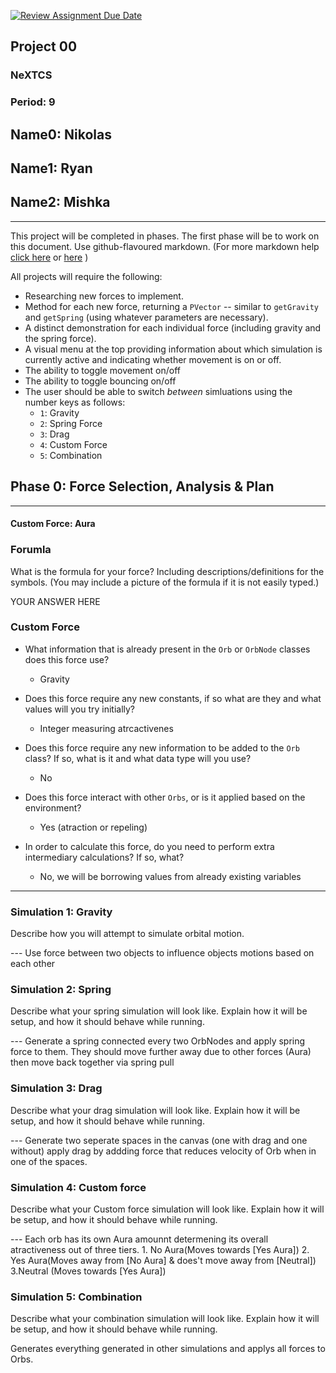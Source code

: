 [![Review Assignment Due Date](https://classroom.github.com/assets/deadline-readme-button-22041afd0340ce965d47ae6ef1cefeee28c7c493a6346c4f15d667ab976d596c.svg)](https://classroom.github.com/a/rXX1_Uiw)
## Project 00
### NeXTCS
### Period: 9
## Name0: Nikolas
## Name1: Ryan
## Name2: Mishka
---

This project will be completed in phases. The first phase will be to work on this document. Use github-flavoured markdown. (For more markdown help [click here](https://github.com/adam-p/markdown-here/wiki/Markdown-Cheatsheet) or [here](https://docs.github.com/en/get-started/writing-on-github/getting-started-with-writing-and-formatting-on-github/basic-writing-and-formatting-syntax) )

All projects will require the following:
- Researching new forces to implement.
- Method for each new force, returning a `PVector`  -- similar to `getGravity` and `getSpring` (using whatever parameters are necessary).
- A distinct demonstration for each individual force (including gravity and the spring force).
- A visual menu at the top providing information about which simulation is currently active and indicating whether movement is on or off.
- The ability to toggle movement on/off
- The ability to toggle bouncing on/off
- The user should be able to switch _between_ simluations using the number keys as follows:
  - `1`: Gravity
  - `2`: Spring Force
  - `3`: Drag
  - `4`: Custom Force
  - `5`: Combination


## Phase 0: Force Selection, Analysis & Plan
---------- 

#### Custom Force: Aura

### Forumla
What is the formula for your force? Including descriptions/definitions for the symbols. (You may include a picture of the formula if it is not easily typed.)

YOUR ANSWER HERE

### Custom Force
- What information that is already present in the `Orb` or `OrbNode` classes does this force use?
  - Gravity

- Does this force require any new constants, if so what are they and what values will you try initially?
  - Integer measuring atrcactivenes

- Does this force require any new information to be added to the `Orb` class? If so, what is it and what data type will you use?
  - No

- Does this force interact with other `Orbs`, or is it applied based on the environment?
  - Yes (atraction or repeling)

- In order to calculate this force, do you need to perform extra intermediary calculations? If so, what?
  - No, we will be borrowing values from already existing variables

--- 

### Simulation 1: Gravity
Describe how you will attempt to simulate orbital motion.

--- Use force between two objects to influence objects motions based on each other

### Simulation 2: Spring
Describe what your spring simulation will look like. Explain how it will be setup, and how it should behave while running.

--- Generate a spring connected every two OrbNodes and apply spring force to them. They should move further away due to other forces (Aura) then move back together via spring pull

### Simulation 3: Drag
Describe what your drag simulation will look like. Explain how it will be setup, and how it should behave while running.

--- Generate two seperate spaces in the canvas (one with drag and one without) apply drag by addding force that reduces velocity of Orb when in one of the spaces.

### Simulation 4: Custom force
Describe what your Custom force simulation will look like. Explain how it will be setup, and how it should behave while running.

--- Each orb has its own Aura amounnt determening its overall atractiveness out of three tiers. 1. No Aura(Moves towards [Yes Aura]) 2. Yes Aura(Moves away from [No Aura] & does't move away from [Neutral]) 3.Neutral (Moves towards [Yes Aura])

### Simulation 5: Combination
Describe what your combination simulation will look like. Explain how it will be setup, and how it should behave while running.

Generates everything generated in other simulations and applys all forces to Orbs.
